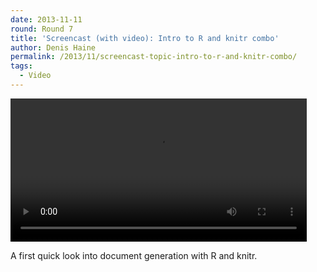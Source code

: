 ```yaml
---
date: 2013-11-11
round: Round 7
title: 'Screencast (with video): Intro to R and knitr combo'
author: Denis Haine
permalink: /2013/11/screencast-topic-intro-to-r-and-knitr-combo/
tags:
  - Video
---
```

<div style="width: 474px; height: 229px; " class="wp-video">
  <video class="wp-video-shortcode" id="video-5154-2" width="474" height="229" preload="metadata" controls="controls"><source type="video/mp4" src="http://files.software-carpentry.org/training-course/2013/11/introR_knitr4.mp4?_=2" /><a href="http://teaching.software-carpentry.org/wp-content/uploads/2013/11/introR_knitr4.mp4">http://teaching.software-carpentry.org/wp-content/uploads/2013/11/introR_knitr4.mp4</a></video>
</div>

  
A first quick look into document generation with R and knitr.
